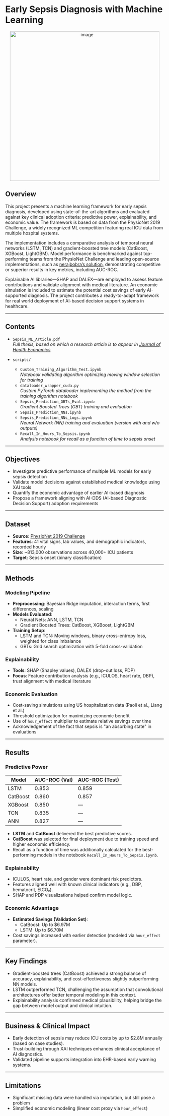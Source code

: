 # Early Sepsis Diagnosis with Machine Learning

<p align="center">
  <img width="475" alt="image" src="https://github.com/user-attachments/assets/bea5836c-3b66-40f0-b3d1-098c88cc3bef" />
</p>

## Overview

This project presents a machine learning framework for early sepsis diagnosis, developed using state-of-the-art algorithms and evaluated against key clinical adoption criteria: predictive power, explainability, and economic value. The framework is based on data from the PhysioNet 2019 Challenge, a widely recognized ML competition featuring real ICU data from multiple hospital systems.

The implementation includes a comparative analysis of temporal neural networks (LSTM, TCN) and gradient-boosted tree models (CatBoost, XGBoost, LightGBM). Model performance is benchmarked against top-performing teams from the PhysioNet Challenge and leading open-source implementations, such as [nerajbobra’s solution](https://github.com/nerajbobra/sepsis-prediction-physionet), demonstrating competitive or superior results in key metrics, including AUC-ROC.

Explainable AI libraries—SHAP and DALEX—are employed to assess feature contributions and validate alignment with medical literature. An economic simulation is included to estimate the potential cost savings of early AI-supported diagnosis. The project contributes a ready-to-adapt framework for real world deployment of AI-based decision support systems in healthcare.


---

## Contents

- `Sepsis_ML_Article.pdf`  
  *Full thesis, based on which a research article is to appear in* [*Journal of Health Economics*](https://www.sciencedirect.com/journal/journal-of-health-economics)

- `scripts/`
  - `Custom_Training_Algorithm_Test.ipynb`  
    *Notebook validating algorithm optimizing moving window selection for training*
  - `dataloader_wrapper_cuda.py`  
    *Custom PyTorch dataloader implementing the method from the training algorithm notebook*
  - `Sepsis_Prediction_GBTs_Eval.ipynb`  
    *Gradient Boosted Trees (GBT) training and evaluation*
  - `Sepsis_Prediction_NNs.ipynb`
  - `Sepsis_Prediction_NNs_Logs.ipynb` <br/>
    *Neural Network (NN) training and evaluation (version with and w/o outputs)*
  - `Recall_In_Hours_To_Sepsis.ipynb`  
    *Analysis notebook for recall as a function of time to sepsis onset*


---

## Objectives

- Investigate predictive performance of multiple ML models for early sepsis detection
- Validate model decisions against established medical knowledge using XAI tools
- Quantify the economic advantage of earlier AI-based diagnosis
- Propose a framework aligning with AI-DDS (AI-based Diagnostic Decision Support) adoption requirements

---

## Dataset

- **Source**: [PhysioNet 2019 Challenge](https://physionet.org/content/challenge-2019/1.0.0/)
- **Features**: 41 vital signs, lab values, and demographic indicators, recorded hourly
- **Size**: ~813,000 observations across 40,000+ ICU patients
- **Target**: Sepsis onset (binary classification)

---

## Methods

### Modeling Pipeline

- **Preprocessing**: Bayesian Ridge imputation, interaction terms, first differences, scaling
- **Models Evaluated**:
  - Neural Nets: ANN, LSTM, TCN
  - Gradient Boosted Trees: CatBoost, XGBoost, LightGBM
- **Training Setup**:
  - LSTM and TCN: Moving windows, binary cross-entropy loss, weighted for class imbalance
  - GBTs: Grid search optimization with 5-fold cross-validation

### Explainability

- **Tools**: SHAP (Shapley values), DALEX (drop-out loss, PDP)
- **Focus**: Feature contribution analysis (e.g., ICULOS, heart rate, DBP), trust alignment with medical literature

### Economic Evaluation

- Cost-saving simulations using US hospitalization data (Paoli et al., Liang et al.)
- Threshold optimization for maximizing economic benefit
- Use of `hour_effect` multiplier to estimate relative savings over time
- Acknowledgement of the fact that sepsis is "an absorbing state" in evaluations

---

## Results

### Predictive Power

| Model     | AUC-ROC (Val) | AUC-ROC (Test) |
|-----------|---------------|----------------|
| LSTM      | 0.853         | 0.859          |
| CatBoost  | 0.860         | 0.857          |
| XGBoost   | 0.850         | —              |
| TCN       | 0.835         | —              |
| ANN       | 0.827         | —              |

- **LSTM** and **CatBoost** delivered the best predictive scores.
- **CatBoost** was selected for final deployment due to training speed and higher economic efficiency.
- Recall as a function of time was additionally calculated for the best-performing models in the notebook `Recall_In_Hours_To_Sepsis.ipynb`.

### Explainability

- ICULOS, heart rate, and gender were dominant risk predictors.
- Features aligned well with known clinical indicators (e.g., DBP, hematocrit, EtCO₂).
- SHAP and PDP visualizations helped confirm model logic.

### Economic Advantage

- **Estimated Savings (Validation Set)**:
  - CatBoost: Up to \$6.97M
  - LSTM: Up to \$6.70M
- Cost savings increased with earlier detection (modeled via `hour_effect` parameter).

---

## Key Findings

- Gradient-boosted trees (CatBoost) achieved a strong balance of accuracy, explainability, and cost-effectiveness slightly outperforming NN models.
- LSTM outperformed TCN, challenging the assumption that convolutional architectures offer better temporal modeling in this context.
- Explainability analysis confirmed medical plausibility, helping bridge the gap between model output and clinical intuition.

---

## Business & Clinical Impact

- Early detection of sepsis may reduce ICU costs by up to \$2.8M annually (based on case studies).
- Trust-building through XAI techniques enhances clinical acceptance of AI diagnostics.
- Validated pipeline supports integration into EHR-based early warning systems.

---

## Limitations

- Significant missing data were handled via imputation, but still pose a problem
- Simplified economic modeling (linear cost proxy via `hour_effect`)

